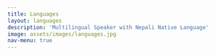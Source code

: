 ```yaml
---
title: Languages
layout: languages
description: 'Multilingual Speaker with Nepali Native Language'
image: assets/images/languages.jpg
nav-menu: true
---
```

